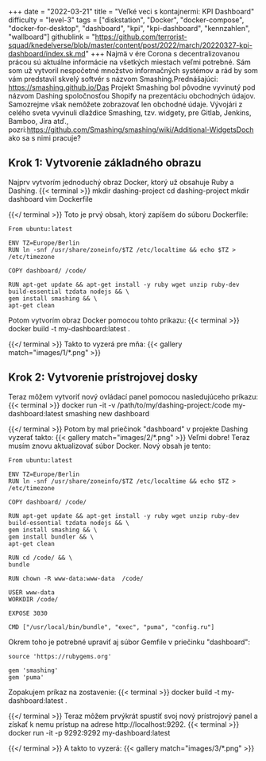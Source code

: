 +++
date = "2022-03-21"
title = "Veľké veci s kontajnermi: KPI Dashboard"
difficulty = "level-3"
tags = ["diskstation", "Docker", "docker-compose", "docker-for-desktop", "dashboard", "kpi", "kpi-dashboard", "kennzahlen", "wallboard"]
githublink = "https://github.com/terrorist-squad/knedelverse/blob/master/content/post/2022/march/20220327-kpi-dashboard/index.sk.md"
+++
Najmä v ére Corona s decentralizovanou prácou sú aktuálne informácie na všetkých miestach veľmi potrebné. Sám som už vytvoril nespočetné množstvo informačných systémov a rád by som vám predstavil skvelý softvér s názvom Smashing.Prednášajúci: https://smashing.github.io/Das Projekt Smashing bol pôvodne vyvinutý pod názvom Dashing spoločnosťou Shopify na prezentáciu obchodných údajov. Samozrejme však nemôžete zobrazovať len obchodné údaje. Vývojári z celého sveta vyvinuli dlaždice Smashing, tzv. widgety, pre Gitlab, Jenkins, Bamboo, Jira atď., pozri:https://github.com/Smashing/smashing/wiki/Additional-WidgetsDoch ako sa s nimi pracuje?
## Krok 1: Vytvorenie základného obrazu
Najprv vytvorím jednoduchý obraz Docker, ktorý už obsahuje Ruby a Dashing.
{{< terminal >}}
mkdir dashing-project
cd dashing-project
mkdir dashboard
vim Dockerfile

{{</ terminal >}}
Toto je prvý obsah, ktorý zapíšem do súboru Dockerfile:
```
From ubuntu:latest
 
ENV TZ=Europe/Berlin
RUN ln -snf /usr/share/zoneinfo/$TZ /etc/localtime && echo $TZ > /etc/timezone

COPY dashboard/ /code/

RUN apt-get update && apt-get install -y ruby wget unzip ruby-dev build-essential tzdata nodejs && \
gem install smashing && \
apt-get clean

```
Potom vytvorím obraz Docker pomocou tohto príkazu:
{{< terminal >}}
docker build -t my-dashboard:latest .

{{</ terminal >}}
Takto to vyzerá pre mňa:
{{< gallery match="images/1/*.png" >}}

## Krok 2: Vytvorenie prístrojovej dosky
Teraz môžem vytvoriť nový ovládací panel pomocou nasledujúceho príkazu:
{{< terminal >}}
docker run -it -v /path/to/my/dashing-project:/code my-dashboard:latest smashing new dashboard

{{</ terminal >}}
Potom by mal priečinok "dashboard" v projekte Dashing vyzerať takto:
{{< gallery match="images/2/*.png" >}}
Veľmi dobre! Teraz musím znovu aktualizovať súbor Docker. Nový obsah je tento:
```
From ubuntu:latest
 
ENV TZ=Europe/Berlin
RUN ln -snf /usr/share/zoneinfo/$TZ /etc/localtime && echo $TZ > /etc/timezone
 
COPY dashboard/ /code/
 
RUN apt-get update && apt-get install -y ruby wget unzip ruby-dev build-essential tzdata nodejs && \
gem install smashing && \
gem install bundler && \
apt-get clean
 
RUN cd /code/ && \
bundle
 
RUN chown -R www-data:www-data  /code/

USER www-data
WORKDIR /code/

EXPOSE 3030

CMD ["/usr/local/bin/bundle", "exec", "puma", "config.ru"]

```
Okrem toho je potrebné upraviť aj súbor Gemfile v priečinku "dashboard":
```
source 'https://rubygems.org'

gem 'smashing'
gem 'puma'

```
Zopakujem príkaz na zostavenie:
{{< terminal >}}
docker build -t my-dashboard:latest .

{{</ terminal >}}
Teraz môžem prvýkrát spustiť svoj nový prístrojový panel a získať k nemu prístup na adrese http://localhost:9292.
{{< terminal >}}
docker run -it -p 9292:9292 my-dashboard:latest

{{</ terminal >}}
A takto to vyzerá:
{{< gallery match="images/3/*.png" >}}
